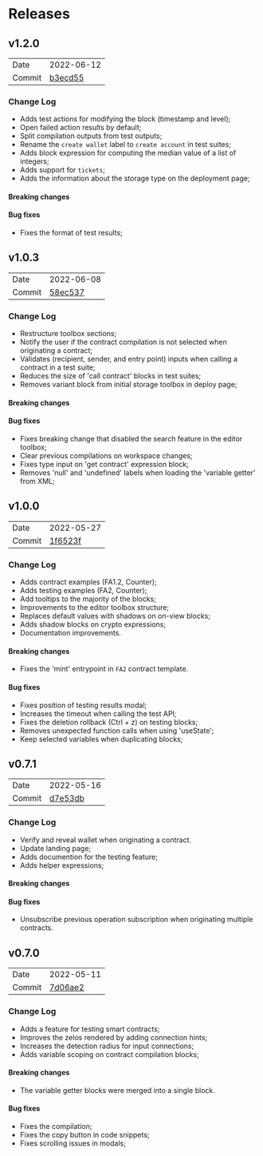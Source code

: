 # Releases

## v1.2.0
|   |   |
|---|---|
| Date | 2022-06-12 |
| Commit  | [b3ecd55](https://github.com/TezWell/VisualTez/commit/b3ecd55c4cf21ac3be837b832fa78a1f5bcb1472) |

### Change Log

- Adds test actions for modifying the block (timestamp and level);
- Open failed action results by default;
- Split compilation outputs from test outputs;
- Rename the `create wallet` label to `create account` in test suites;
- Adds block expression for computing the median value of a list of integers;
- Adds support for `tickets`;
- Adds the information about the storage type on the deployment page;

#### Breaking changes

#### Bug fixes

- Fixes the format of test results;

## v1.0.3
|   |   |
|---|---|
| Date | 2022-06-08 |
| Commit  | [58ec537](https://github.com/TezWell/VisualTez/commit/58ec5373bf8efd55d43ab62fc371d21d2a79ef95) |

### Change Log

- Restructure toolbox sections;
- Notify the user if the contract compilation is not selected when originating a contract;
- Validates (recipient, sender, and entry point) inputs when calling a contract in a test suite;
- Reduces the size of 'call contract' blocks in test suites;
- Removes variant block from initial storage toolbox in deploy page;

#### Breaking changes

#### Bug fixes

- Fixes breaking change that disabled the search feature in the editor toolbox;
- Clear previous compilations on workspace changes;
- Fixes type input on 'get contract' expression block;
- Removes 'null' and 'undefined' labels when loading the 'variable getter' from XML;

## v1.0.0
|   |   |
|---|---|
| Date | 2022-05-27 |
| Commit  | [1f6523f](https://github.com/TezWell/VisualTez/commit/1f6523f6c88e6334548b6f79cda8e93da78b9fc0) |

### Change Log

- Adds contract examples (FA1.2, Counter);
- Adds testing examples (FA2, Counter);
- Add tooltips to the majority of the blocks;
- Improvements to the editor toolbox structure;
- Replaces default values with shadows on on-view blocks;
- Adds shadow blocks on crypto expressions;
- Documentation improvements.


#### Breaking changes

- Fixes the 'mint' entrypoint in `FA2` contract template.

#### Bug fixes

- Fixes position of testing results modal;
- Increases the timeout when calling the test API;
- Fixes the deletion rollback (Ctrl + z) on testing blocks;
- Removes unexpected function calls when using 'useState';
- Keep selected variables when duplicating blocks;

## v0.7.1
|   |   |
|---|---|
| Date | 2022-05-16 |
| Commit  | [d7e53db](https://github.com/TezWell/VisualTez/commit/d7e53db200a25589f2ba2355fd4efdc52c9558c6) |

### Change Log

- Verify and reveal wallet when originating a contract.
- Update landing page;
- Adds documention for the testing feature;
- Adds helper expressions;

#### Breaking changes

#### Bug fixes

- Unsubscribe previous operation subscription when originating multiple contracts.

## v0.7.0
|   |   |
|---|---|
| Date | 2022-05-11 |
| Commit  | [7d06ae2](https://github.com/TezWell/VisualTez/commit/7d06ae264628c0caa033e37a094812ee2db8966f) |

### Change Log

- Adds a feature for testing smart contracts;
- Improves the zelos rendered by adding connection hints;
- Increases the detection radius for input connections;
- Adds variable scoping on contract compilation blocks;

#### Breaking changes

- The variable getter blocks were merged into a single block.

#### Bug fixes

- Fixes the compilation;
- Fixes the copy button in code snippets;
- Fixes scrolling issues in modals;
